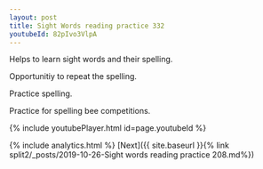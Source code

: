 ```yaml
---
layout: post
title: Sight Words reading practice 332
youtubeId: 82pIvo3VlpA
---
```

 
 
Helps to learn sight words and their spelling.

Opportunitiy to repeat the spelling. 

Practice spelling. 
 
Practice for spelling bee competitions. 
 
{% include youtubePlayer.html id=page.youtubeId %}
 
 
{% include analytics.html %} 
[Next]({{ site.baseurl }}{% link  split2/_posts/2019-10-26-Sight words reading practice 208.md%})
 
